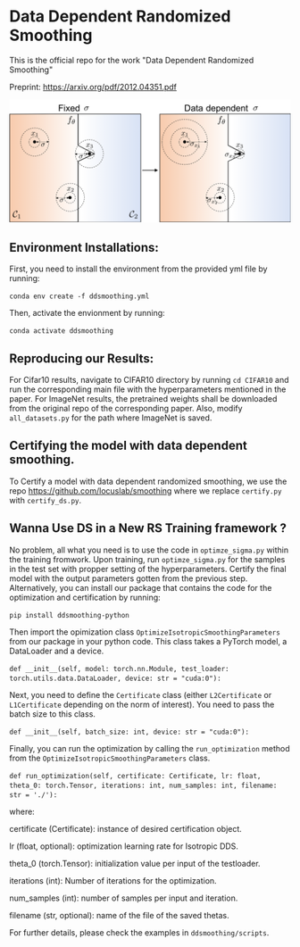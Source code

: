 # Data Dependent Randomized Smoothing
This is the official repo for the work "Data Dependent Randomized Smoothing"

Preprint: https://arxiv.org/pdf/2012.04351.pdf

![plot](./pull.png)

## Environment Installations:
First, you need to install the environment from the provided yml file by running:

`conda env create -f ddsmoothing.yml`

Then, activate the envionment by running:

`conda activate ddsmoothing`

## Reproducing our Results:

For Cifar10 results, navigate to CIFAR10 directory by running `cd CIFAR10` and run the corresponding main file with the hyperparameters mentioned in the paper. For ImageNet results, the pretrained weights shall be downloaded from the original repo of the corresponding paper. Also, modify `all_datasets.py` for the path where ImageNet is saved.

## Certifying the model with data dependent smoothing.

To Certify a model with data dependent randomized smoothing, we use the repo https://github.com/locuslab/smoothing where we replace `certify.py` with `certify_ds.py`. 

## Wanna Use DS in a New RS Training framework ?

No problem, all what you need is to use the code in `optimze_sigma.py` within the training fromwork. Upon training, run `optimze_sigma.py` for the samples in the test set with propper setting of the hyperparameters. Certify the final model with the output parameters gotten from the previous step. Alternatively, you can install our package that contains the code for the optimization and certification by running:

`pip install ddsmoothing-python`

Then import the opimization class `OptimizeIsotropicSmoothingParameters` from our package in your python code. This class takes a PyTorch model, a DataLoader and a device. 

`def __init__(self, model: torch.nn.Module, test_loader: torch.utils.data.DataLoader, device: str = "cuda:0"):`


Next, you need to define the `Certificate` class (either `L2Certificate` or `L1Certificate` depending on the norm of interest). You need to pass the batch size to this class.

`def __init__(self, batch_size: int, device: str = "cuda:0"):`

Finally, you can run the optimization by calling the `run_optimization` method from the `OptimizeIsotropicSmoothingParameters` class.

`def run_optimization(self, certificate: Certificate, lr: float, theta_0: torch.Tensor, iterations: int, num_samples: int, filename: str = './'):`

where:


certificate (Certificate): instance of desired certification object.

lr (float, optional): optimization learning rate for Isotropic DDS.

theta_0 (torch.Tensor): initialization value per input of the testloader.

iterations (int): Number of iterations for the optimization.

num_samples (int): number of samples per input and iteration.

filename (str, optional): name of the file of the saved thetas.


For further details, please check the examples in `ddsmoothing/scripts`.
